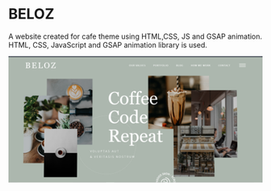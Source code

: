 # BELOZ
A website created for cafe theme using HTML,CSS, JS and GSAP animation.
HTML, CSS, JavaScript and GSAP animation library is used.

![BELOZ](https://github.com/nayan8121999/BELOZ/blob/main/img/overview.PNG?raw=true)
